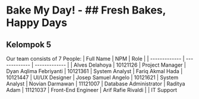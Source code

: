 # Bake My Day! - ## Fresh Bakes, Happy Days 

## Kelompok 5 
Our team consists of 7 People:
| Full Name  | NPM | Role |
| ------------- | ------------- | ------------- |
| Alves Delahoya  | 10121126  | Project Manager
| Dyan Aqlima Febriyanti  | 10121361 |  System Analyst
| Fariq Akmal Hada  | 10121447 | UI/UX Designer
| Josep Samuel Angelo  | 10121621 | System Analyst
| Novian Darmawan	 | 11121007 | Database Administrator
| Raditya Adam | 11121037 | Front-End Engineer
| Arif Rafie Rivaldi  |  | IT Support
